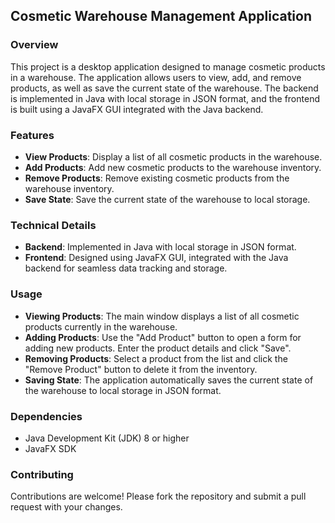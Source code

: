 ## Cosmetic Warehouse Management Application

### Overview
This project is a desktop application designed to manage cosmetic products in a warehouse. The application allows users to view, add, and remove products, as well as save the current state of the warehouse. The backend is implemented in Java with local storage in JSON format, and the frontend is built using a JavaFX GUI integrated with the Java backend.

### Features
- **View Products**: Display a list of all cosmetic products in the warehouse.
- **Add Products**: Add new cosmetic products to the warehouse inventory.
- **Remove Products**: Remove existing cosmetic products from the warehouse inventory.
- **Save State**: Save the current state of the warehouse to local storage.

### Technical Details
- **Backend**: Implemented in Java with local storage in JSON format.
- **Frontend**: Designed using JavaFX GUI, integrated with the Java backend for seamless data tracking and storage.

### Usage
- **Viewing Products**: The main window displays a list of all cosmetic products currently in the warehouse.
- **Adding Products**: Use the "Add Product" button to open a form for adding new products. Enter the product details and click "Save".
- **Removing Products**: Select a product from the list and click the "Remove Product" button to delete it from the inventory.
- **Saving State**: The application automatically saves the current state of the warehouse to local storage in JSON format.

### Dependencies
- Java Development Kit (JDK) 8 or higher
- JavaFX SDK

### Contributing
Contributions are welcome! Please fork the repository and submit a pull request with your changes.
